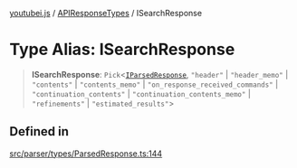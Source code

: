 [youtubei.js](../../../README.md) / [APIResponseTypes](../README.md) / ISearchResponse

# Type Alias: ISearchResponse

> **ISearchResponse**: `Pick`\<[`IParsedResponse`](../interfaces/IParsedResponse.md), `"header"` \| `"header_memo"` \| `"contents"` \| `"contents_memo"` \| `"on_response_received_commands"` \| `"continuation_contents"` \| `"continuation_contents_memo"` \| `"refinements"` \| `"estimated_results"`\>

## Defined in

[src/parser/types/ParsedResponse.ts:144](https://github.com/LuanRT/YouTube.js/blob/4ae0cc5c523a2080e68d6c0c1437c78fe318ea30/src/parser/types/ParsedResponse.ts#L144)
